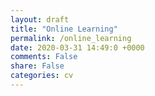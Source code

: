 ```yaml
---
layout: draft
title: "Online Learning"
permalink: /online_learning
date: 2020-03-31 14:49:0 +0000
comments: False
share: False
categories: cv
---
```




